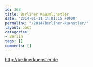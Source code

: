 ```yaml
---
id: 363
title: Berliner K&uuml;nstler
date: '2014-01-11 14:01:15 +0000'
permalink: "/2014/berliner-kuenstler/"
layout: post
categories:
- Berlin
tags: []
comments: []
---
```

<http://berlinerkuenstler.de>